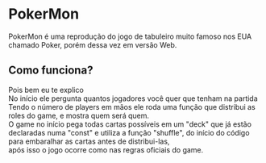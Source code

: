 <h1> PokerMon </h1>
<p>
PokerMon é uma reprodução do jogo de tabuleiro muito famoso nos EUA chamado Poker, porém dessa vez em versão Web.
</p>
<h2>
Como funciona?
</h2>
Pois bem eu te explico <br>
No início ele pergunta quantos jogadores você quer que tenham na partida<br>
Tendo o número de players em mãos ele roda uma função que distribui as roles do game, e mostra quem será quem.<br>
O game no início pega todas cartas possíveis em um "deck" que já estão declaradas numa "const" e utiliza a função "shuffle", do início do código
para embaralhar as cartas antes de distribui-las,<br> após isso o jogo ocorre como nas regras oficiais do game.
<br>
